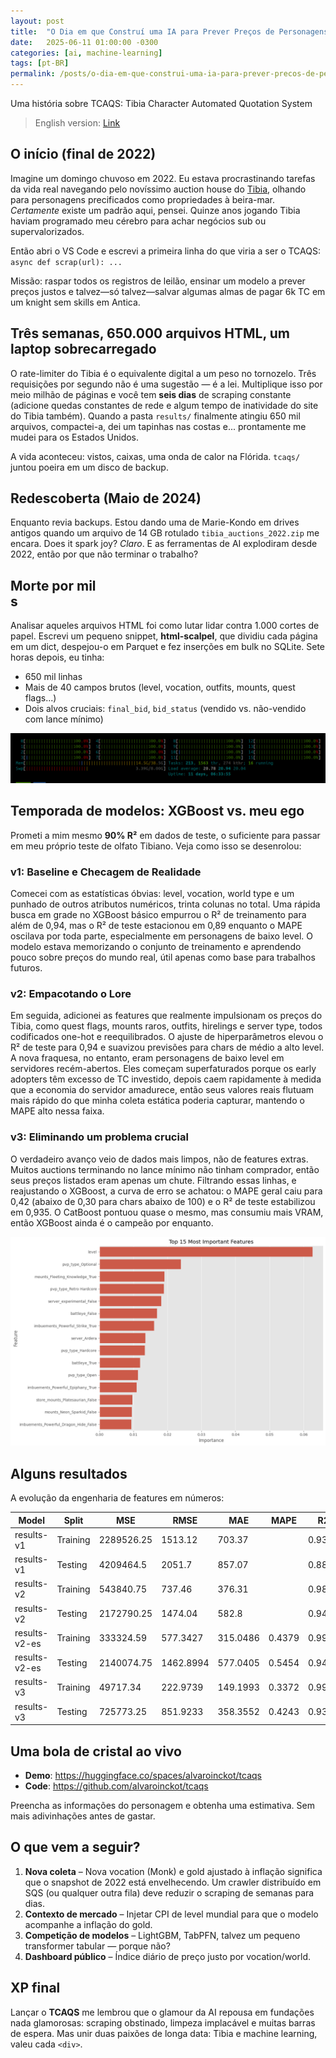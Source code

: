 ```yaml
---
layout: post
title:  "O Dia em que Construí uma IA para Prever Preços de Personagens de Tibia"
date:   2025-06-11 01:00:00 -0300
categories: [ai, machine-learning]
tags: [pt-BR]
permalink: /posts/o-dia-em-que-construi-uma-ia-para-prever-precos-de-personagens-de-tibia
---
```


Uma história sobre TCAQS: Tibia Character Automated Quotation System

> English version: [Link](https://www.alvaroinckot.com/posts/the-day-i-built-an-ai-to-predict-tibia-character-prices)

## O início (final de 2022)

Imagine um domingo chuvoso em 2022. Eu estava procrastinando tarefas da vida real navegando pelo novíssimo auction house do [Tibia](https://www.tibia.com/news/?subtopic=latestnews), olhando para personagens precificados como propriedades à beira-mar. _Certamente_ existe um padrão aqui, pensei. Quinze anos jogando Tibia haviam programado meu cérebro para achar negócios sub ou supervalorizados.

Então abri o VS Code e escrevi a primeira linha do que viria a ser o TCAQS: `async def scrap(url): ...`  

Missão: raspar todos os registros de leilão, ensinar um modelo a prever preços justos e talvez—só talvez—salvar algumas almas de pagar 6k TC em um knight sem skills em Antica.

## Três semanas, 650.000 arquivos HTML, um laptop sobrecarregado

O rate-limiter do Tibia é o equivalente digital a um peso no tornozelo. Três requisições por segundo não é uma sugestão — é a lei. Multiplique isso por meio milhão de páginas e você tem **seis dias** de scraping constante (adicione quedas constantes de rede e algum tempo de inatividade do site do Tibia também). Quando a pasta `results/` finalmente atingiu 650 mil arquivos, compactei-a, dei um tapinhas nas costas e... prontamente me mudei para os Estados Unidos.

A vida aconteceu: vistos, caixas, uma onda de calor na Flórida. `tcaqs/` juntou poeira em um disco de backup.

## Redescoberta (Maio de 2024)

Enquanto revia backups. Estou dando uma de Marie-Kondo em drives antigos quando um arquivo de 14 GB rotulado `tibia_auctions_2022.zip` me encara. Does it spark joy? _Claro_. E as ferramentas de AI explodiram desde 2022, então por que não terminar o trabalho?

## Morte por mil <div>s

Analisar aqueles arquivos HTML foi como lutar lidar contra 1.000 cortes de papel. Escrevi um pequeno snippet, **html-scalpel**, que dividiu cada página em um dict, despejou-o em Parquet e fez inserções em bulk no SQLite. Sete horas depois, eu tinha:

- 650 mil linhas
- Mais de 40 campos brutos (level, vocation, outfits, mounts, quest flags...)
- Dois alvos cruciais: `final_bid`, `bid_status` (vendido vs. não-vendido com lance mínimo)

![cpu goes brrrr](https://github.com/alvaroinckot/tcaqs/blob/main/assets/cpu-usage-result.png?raw=true)

## Temporada de modelos: XGBoost vs. meu ego

Prometi a mim mesmo **90% R²** em dados de teste, o suficiente para passar em meu próprio teste de olfato Tibiano. Veja como isso se desenrolou:

### v1: Baseline e Checagem de Realidade

Comecei com as estatísticas óbvias: level, vocation, world type e um punhado de outros atributos numéricos, trinta colunas no total. Uma rápida busca em grade no XGBoost básico empurrou o R² de treinamento para além de 0,94, mas o R² de teste estacionou em 0,89 enquanto o MAPE oscilava por toda parte, especialmente em personagens de baixo level. O modelo estava memorizando o conjunto de treinamento e aprendendo pouco sobre preços do mundo real, útil apenas como base para trabalhos futuros.

### v2: Empacotando o Lore

Em seguida, adicionei as features que realmente impulsionam os preços do Tibia, como quest flags, mounts raros, outfits, hirelings e server type, todos codificados one-hot e reequilibrados. O ajuste de hiperparâmetros elevou o R² de teste para 0,94 e suavizou previsões para chars de médio a alto level. A nova fraquesa, no entanto, eram personagens de baixo level em servidores recém-abertos. Eles começam superfaturados porque os early adopters têm excesso de TC investido, depois caem rapidamente à medida que a economia do servidor amadurece, então seus valores reais flutuam mais rápido do que minha coleta estática poderia capturar, mantendo o MAPE alto nessa faixa.

### v3: Eliminando um problema crucial

O verdadeiro avanço veio de dados mais limpos, não de features extras. Muitos auctions terminando no lance mínimo não tinham comprador, então seus preços listados eram apenas um chute. Filtrando essas linhas, e reajustando o XGBoost, a curva de erro se achatou: o MAPE geral caiu para 0,42 (abaixo de 0,30 para chars abaixo de 100) e o R² de teste estabilizou em 0,935. O CatBoost pontuou quase o mesmo, mas consumiu mais VRAM, então XGBoost ainda é o campeão por enquanto.

![Top Features](https://github.com/alvaroinckot/tcaqs/blob/main/assets/top-features.png?raw=true)

## Alguns resultados

A evolução da engenharia de features em números:

| Model       | Split    | MSE        | RMSE     | MAE      | MAPE   | R2     | Explained_Variance|
|-------------|----------|------------|----------|----------|--------|--------|-------------------|
| results-v1  | Training | 2289526.25 | 1513.12  | 703.37   |        | 0.9393 |                   |
| results-v1  | Testing  | 4209464.5  | 2051.7   | 857.07   |        | 0.8874 |                   |
| results-v2  | Training | 543840.75  | 737.46   | 376.31   |        | 0.9856 |                   |
| results-v2  | Testing  | 2172790.25 | 1474.04  | 582.8    |        | 0.9419 |                   |
| results-v2-es | Training | 333324.59 | 577.3427 | 315.0486 | 0.4379 | 0.9912 | 0.9912           |
| results-v2-es | Testing  | 2140074.75 | 1462.8994 | 577.0405 | 0.5454 | 0.9427 | 0.9427         |
| results-v3  | Training | 49717.34   | 222.9739 | 149.1993 | 0.3372 | 0.9954 | 0.9954            |
| results-v3  | Testing  | 725773.25  | 851.9233 | 358.3552 | 0.4243 | 0.9349 | 0.9349            |

## Uma bola de cristal ao vivo

- **Demo**: <https://huggingface.co/spaces/alvaroinckot/tcaqs>  
- **Code**: <https://github.com/alvaroinckot/tcaqs>

Preencha as informações do personagem e obtenha uma estimativa. Sem mais adivinhações antes de gastar.

## O que vem a seguir?

1. **Nova coleta** – Nova vocation (Monk) e gold ajustado à inflação significa que o snapshot de 2022 está envelhecendo. Um crawler distribuído em SQS (ou qualquer outra fila) deve reduzir o scraping de semanas para dias.
2. **Contexto de mercado** – Injetar CPI de level mundial para que o modelo acompanhe a inflação do gold.
3. **Competição de modelos** – LightGBM, TabPFN, talvez um pequeno transformer tabular — porque não?
4. **Dashboard público** – Índice diário de preço justo por vocation/world.

## XP final

Lançar o **TCAQS** me lembrou que o glamour da AI repousa em fundações nada glamorosas: scraping obstinado, limpeza implacável e muitas barras de espera. Mas unir duas paixões de longa data: Tibia e machine learning, valeu cada `<div>`.

